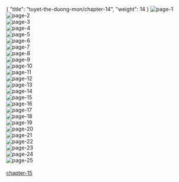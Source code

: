 { "title": "tuyet-the-duong-mon/chapter-14", "weight": 14 }
<img src="tuyet-the-duong-mon_0014_01-aec440a0f87d8287db07d843395c94de.webp" alt="page-1" origin="http://1.bp.blogspot.com/-5IaNYD0GTRc/VJOnhROsuII/AAAAAAAAnzY/aJXUVf8bwZM/s0/Dau-La-Dai-Luc-2-Chapter-13-P-2.jpg?imgmax=0"><br/>
<img src="tuyet-the-duong-mon_0014_02-c88b92bc7021d0f296e9c9c68f224a81.webp" alt="page-2" origin="http://1.bp.blogspot.com/-_QSVnlOEdQY/VJOniHUJF3I/AAAAAAAAnzk/g6a3l2y6bXE/s0/Dau-La-Dai-Luc-2-Chapter-13-P-3.jpg?imgmax=0"><br/>
<img src="tuyet-the-duong-mon_0014_03-cdcd80d8aacf8542777f466e1e85f7cb.webp" alt="page-3" origin="http://1.bp.blogspot.com/-h9zt8IYwADQ/VJOni4TmzjI/AAAAAAAAnzw/JHPvDtFPo5Q/s0/Dau-La-Dai-Luc-2-Chapter-13-P-4.jpg?imgmax=0"><br/>
<img src="tuyet-the-duong-mon_0014_04-6dbcf555e8964191688df2fd90e8ee0f.webp" alt="page-4" origin="http://1.bp.blogspot.com/-XGZ2uVOMb7k/VJOnjZdTzgI/AAAAAAAAnz8/rSep2NolXKI/s0/Dau-La-Dai-Luc-2-Chapter-13-P-5.jpg?imgmax=0"><br/>
<img src="tuyet-the-duong-mon_0014_05-deb5f1b5b7210ac92f1c988158bc2bb8.webp" alt="page-5" origin="http://1.bp.blogspot.com/-w2IxFyoq-ZA/VJOnkKsAZGI/AAAAAAAAn0I/tCOiN9NLeco/s0/Dau-La-Dai-Luc-2-Chapter-13-P-6.jpg?imgmax=0"><br/>
<img src="tuyet-the-duong-mon_0014_06-1c2bc9c79f9ceac93af6ecdd5d41f8a9.webp" alt="page-6" origin="http://1.bp.blogspot.com/-khnGNnsbQvY/VJOnk6AGrJI/AAAAAAAAn0U/Q3Nf5sIszvk/s0/Dau-La-Dai-Luc-2-Chapter-13-P-7.jpg?imgmax=0"><br/>
<img src="tuyet-the-duong-mon_0014_07-b62d69bdeba0cca34b3e05e12c6657f6.webp" alt="page-7" origin="http://1.bp.blogspot.com/-Poqq0r92jc4/VJOnlmClaSI/AAAAAAAAn0g/Vv2Ptr3GCyw/s0/Dau-La-Dai-Luc-2-Chapter-13-P-8.jpg?imgmax=0"><br/>
<img src="tuyet-the-duong-mon_0014_08-0ac76475c3ea695dd3efe5f9f0298d05.webp" alt="page-8" origin="http://1.bp.blogspot.com/-6Gt5kJHzxbU/VJOnmTEV_TI/AAAAAAAAn0s/_J7RJbKY0r8/s0/Dau-La-Dai-Luc-2-Chapter-13-P-9.jpg?imgmax=0"><br/>
<img src="tuyet-the-duong-mon_0014_09-6c80f1e67407884386c62244fd383ce4.webp" alt="page-9" origin="http://1.bp.blogspot.com/-pcMS0gUjNVI/VJOnm27Q0SI/AAAAAAAAn04/eNC8B4ula4g/s0/Dau-La-Dai-Luc-2-Chapter-13-P-10.jpg?imgmax=0"><br/>
<img src="tuyet-the-duong-mon_0014_10-26d3224f7fdf5e6e03bc439aefadc5ac.webp" alt="page-10" origin="http://1.bp.blogspot.com/-wZQbl-R0DVI/VJOnnhNsrFI/AAAAAAAAn1Q/xgHyFuc5iJ8/s0/Dau-La-Dai-Luc-2-Chapter-13-P-11.jpg?imgmax=0"><br/>
<img src="tuyet-the-duong-mon_0014_11-bbc7c606c10b0edabb45f64341dffa82.webp" alt="page-11" origin="http://1.bp.blogspot.com/-rTBjAZn1jLA/VJOnoRYXbGI/AAAAAAAAn1c/-DYV3_-01kI/s0/Dau-La-Dai-Luc-2-Chapter-13-P-12.jpg?imgmax=0"><br/>
<img src="tuyet-the-duong-mon_0014_12-32908dd2938f390b47368af973a7fb47.webp" alt="page-12" origin="http://1.bp.blogspot.com/-HliUv9w7uus/VJOnpGl3syI/AAAAAAAAn1s/aJoZgmWZ1No/s0/Dau-La-Dai-Luc-2-Chapter-13-P-13.jpg?imgmax=0"><br/>
<img src="tuyet-the-duong-mon_0014_13-22fe0b37a5d074b9dbef04febd795137.webp" alt="page-13" origin="http://1.bp.blogspot.com/-sfnoMtF0KEM/VJOnqDjVXJI/AAAAAAAAn14/Jb9DdPtcQQ4/s0/Dau-La-Dai-Luc-2-Chapter-13-P-14.jpg?imgmax=0"><br/>
<img src="tuyet-the-duong-mon_0014_14-0e789f2b7fcc0cd3a775132290de13b4.webp" alt="page-14" origin="http://1.bp.blogspot.com/-rq89uBNU7Lc/VJOnq35CFBI/AAAAAAAAn2E/GatqiES8L8k/s0/Dau-La-Dai-Luc-2-Chapter-13-P-15.jpg?imgmax=0"><br/>
<img src="tuyet-the-duong-mon_0014_15-5c44e326f748884c5b3ed4d50f2465fc.webp" alt="page-15" origin="http://1.bp.blogspot.com/-bnKCKBbWQCE/VJOnrguSoiI/AAAAAAAAn2Q/v3vU5GXHVkk/s0/Dau-La-Dai-Luc-2-Chapter-13-P-16.jpg?imgmax=0"><br/>
<img src="tuyet-the-duong-mon_0014_16-207845de474960fcbd91182f91316dd7.webp" alt="page-16" origin="http://1.bp.blogspot.com/-F0Cqz70pi0c/VJOnsPauFCI/AAAAAAAAn2Y/xowccux6ky4/s0/Dau-La-Dai-Luc-2-Chapter-13-P-17.jpg?imgmax=0"><br/>
<img src="tuyet-the-duong-mon_0014_17-0efa3c39eb97ba4cd353db660f4c3a54.webp" alt="page-17" origin="http://1.bp.blogspot.com/-fYbJgmUx4Ro/VJOns5bqP1I/AAAAAAAAn2k/cHt7KOYWssc/s0/Dau-La-Dai-Luc-2-Chapter-13-P-18.jpg?imgmax=0"><br/>
<img src="tuyet-the-duong-mon_0014_18-b711faaa3e69e9bad5c26032cbf3c71a.webp" alt="page-18" origin="http://1.bp.blogspot.com/-a4_tpwon1PM/VJOntnSZJ7I/AAAAAAAAn2w/vVlTstk9ynY/s0/Dau-La-Dai-Luc-2-Chapter-13-P-19.jpg?imgmax=0"><br/>
<img src="tuyet-the-duong-mon_0014_19-facc78c3b7b61795d7dcab9dfa3189d6.webp" alt="page-19" origin="http://1.bp.blogspot.com/-WKKl6su4jwk/VJOnucl3caI/AAAAAAAAn3A/C9UMhISNyuE/s0/Dau-La-Dai-Luc-2-Chapter-13-P-20.jpg?imgmax=0"><br/>
<img src="tuyet-the-duong-mon_0014_20-965e2cffdcbad91b2e1879f84f63917b.webp" alt="page-20" origin="http://1.bp.blogspot.com/-uUW-DP3KXYE/VJOnvAaDUfI/AAAAAAAAn3M/VqZ4KAn9o9g/s0/Dau-La-Dai-Luc-2-Chapter-13-P-21.jpg?imgmax=0"><br/>
<img src="tuyet-the-duong-mon_0014_21-c470a514485e2b1ce9fcbf285647c283.webp" alt="page-21" origin="http://1.bp.blogspot.com/-ffTMCfwTbVU/VJOnvttyM8I/AAAAAAAAn3Y/YnltnCqO2jU/s0/Dau-La-Dai-Luc-2-Chapter-13-P-22.jpg?imgmax=0"><br/>
<img src="tuyet-the-duong-mon_0014_22-b5d06ed701a583408b98ce4aa5fd473d.webp" alt="page-22" origin="http://1.bp.blogspot.com/-cKFgi-TdCJk/VJOnwZwgSqI/AAAAAAAAn3k/uzauOq_c0Q8/s0/Dau-La-Dai-Luc-2-Chapter-13-P-23.jpg?imgmax=0"><br/>
<img src="tuyet-the-duong-mon_0014_23-72e74209a3caa2c7b085872745f22f03.webp" alt="page-23" origin="http://1.bp.blogspot.com/-39RQZ2bjpYo/VJOnxMWh_xI/AAAAAAAAn3w/VbrYDMaNm6g/s0/Dau-La-Dai-Luc-2-Chapter-13-P-24.jpg?imgmax=0"><br/>
<img src="tuyet-the-duong-mon_0014_24-ad9860f138af017b3160533078764cfb.webp" alt="page-24" origin="http://1.bp.blogspot.com/-nwCq2TiTCiM/VJOnxq03A5I/AAAAAAAAn38/lIkQpJHYnXM/s0/Dau-La-Dai-Luc-2-Chapter-13-P-25.jpg?imgmax=0"><br/>
<img src="tuyet-the-duong-mon_0014_25-63f46b4cfda0ffc4887aaabdbd84dd4e.webp" alt="page-25" origin="http://1.bp.blogspot.com/-HkNsKh28ffo/VJOnybJJVwI/AAAAAAAAn4E/DrAraU-MggQ/s0/Dau-La-Dai-Luc-2-Chapter-13-P-26.jpg?imgmax=0"><br/>
<br/><a class="nextchap" href="/tuyet-the-duong-mon/chapter-15">chapter-15</a>
